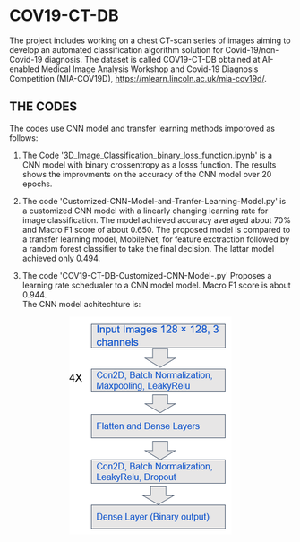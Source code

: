 # COV19-CT-DB
The project includes working on a chest CT-scan series of images aiming to develop an automated classification algorithm solution for Covid-19/non-Covid-19 diagnosis. The dataset is called COV19-CT-DB obtained at AI-enabled Medical Image Analysis Workshop and Covid-19 Diagnosis Competition (MIA-COV19D), https://mlearn.lincoln.ac.uk/mia-cov19d/. <br/>

## THE CODES
The codes use CNN model and transfer learning methods imporoved as follows:  <br />        
1.  The Code '3D_Image_Classification_binary_loss_function.ipynb' is a CNN model with binary crossentropy as a losss function. The results shows the improvments on the accuracy  of the CNN model over 20 epochs. <br />
2. The code 'Customized-CNN-Model-and-Tranfer-Learning-Model.py' is a customized CNN model with a linearly changing learning rate for image classification. The model achieved accuracy averaged about 70% and Macro F1 score of about 0.650. The proposed model is compared to a transfer learning model, MobileNet, for feature exctraction followed by a random forest classifier to take the final decision. The lattar model achieved only 0.494. <br/>  

3. The code 'COV19-CT-DB-Customized-CNN-Model-.py' Proposes a learning rate schedualer to a CNN model model. Macro F1 score is about 0.944. <br/>
      The CNN model achitechture is: <br/>
<p align="center">
  <img src="https://github.com/IDU-CVLab/COV19D/blob/main/Figures/CNN%20Model%20Architecture.png" />
</p>



